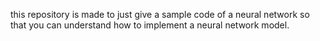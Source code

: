 this repository is made to just give a sample code of a neural network so that you can understand how to implement a neural network model.

